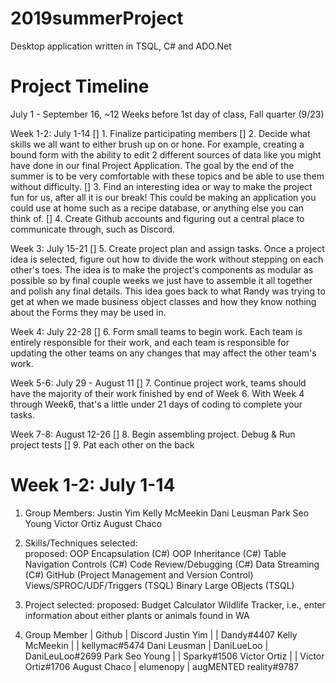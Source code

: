 # 2019summerProject
Desktop application written in TSQL, C# and ADO.Net


# Project Timeline
July 1 - September 16,
~12 Weeks before 1st day of class, Fall quarter (9/23)

Week 1-2: July 1-14
[] 1. Finalize participating members
[] 2. Decide what skills we all want to either brush up on or hone. For example, creating a bound form with the ability to edit 2 different sources of data like you might have done in our final Project Application. The goal by the
end of the summer is to be very comfortable with these topics and be able to use them without difficulty.
[] 3. Find an interesting idea or way to make the project fun for us, after all it is our break! This could be making an application you could use at home such as a recipe database, or anything else you can think of.
[] 4. Create Github accounts and figuring out a central place to communicate through, such as Discord.

Week 3: July 15-21
[] 5. Create project plan and assign tasks.  Once a project idea is selected, figure out how to divide the work without stepping on each other's toes. The idea is to make the project's components as modular as possible so by final couple weeks we just have to assemble it all together and polish any final details. This idea goes back to what Randy was trying to get at when we made business object classes and how they know nothing about the Forms they may be used in.

Week 4: July 22-28
[] 6. Form small teams to begin work. Each team is entirely responsible for their work, and each team is responsible for updating the other teams on any changes that may affect the other team's work.

Week 5-6: July 29 - August 11
[] 7. Continue project work, teams should have the majority of their work finished by end of Week 6. With Week 4 through Week6, that's a little under 21 days of coding to complete your tasks.

Week 7-8: August 12-26
[] 8. Begin assembling project. Debug & Run project tests
[] 9. Pat each other on the back


# Week 1-2: July 1-14
1. Group Members: Justin Yim
                  Kelly McMeekin
                  Dani Leusman
                  Park Seo Young
                  Victor Ortiz
                  August Chaco                  
                  
2. Skills/Techniques
    selected:  
    proposed:  OOP Encapsulation (C#)
               OOP Inheritance (C#)
               Table Navigation Controls (C#)
               Code Review/Debugging (C#)
               Data Streaming (C#)
               GitHub (Project Management and Version Control)
               Views/SPROC/UDF/Triggers (TSQL)
               Binary Large OBjects (TSQL)
               
3. Project
    selected: 
    proposed: Budget Calculator
              Wildlife Tracker, i.e., enter information about either plants or animals found in WA
              
4. Group Member   | Github     | Discord
   Justin Yim     |            | Dandy#4407
   Kelly McMeekin |            | kellymac#5474
   Dani Leusman   | DaniLueLoo | DaniLeuLoo#2699
   Park Seo Young |            | Sparky#1506
   Victor Ortiz   |            | Victor Ortiz#1706
   August Chaco   | elumenopy  | augMENTED reality#9787
   
   
